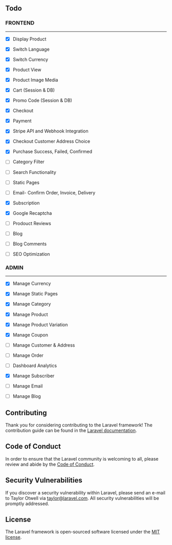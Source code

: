 ## Todo

### FRONTEND
---
- [x] Display Product
- [x] Switch Language
- [x] Switch Currency
- [x] Product View
- [x] Product Image Media
- [x] Cart (Session & DB)
- [x] Promo Code (Session & DB)
- [x] Checkout
- [x] Payment
- [x] Stripe API and Webhook Integration
- [x] Checkout Customer Address Choice
- [x] Purchase Success, Failed, Confirmed
- [ ] Category Filter
- [ ] Search Functionality
- [ ] Static Pages
- [ ] Email- Confirm Order, Invoice, Delivery
- [x] Subscription
- [x] Google Recaptcha
- [ ] Prodouct Reviews
- [ ] Blog
- [ ] Blog Comments
- [ ] SEO Optimization


### ADMIN
---
- [x] Manage Currency
- [x] Manage Static Pages
- [x] Manage Category
- [x] Manage Product
- [x] Manage Product Variation
- [x] Manage Coupon
- [ ] Manage Customer & Address
- [ ] Manage Order
- [ ] Dashboard Analytics
- [x] Manage Subscriber
- [ ] Manage Email
- [ ] Manage Blog


## Contributing

Thank you for considering contributing to the Laravel framework! The contribution guide can be found in the [Laravel documentation](https://laravel.com/docs/contributions).

## Code of Conduct

In order to ensure that the Laravel community is welcoming to all, please review and abide by the [Code of Conduct](https://laravel.com/docs/contributions#code-of-conduct).

## Security Vulnerabilities

If you discover a security vulnerability within Laravel, please send an e-mail to Taylor Otwell via [taylor@laravel.com](mailto:taylor@laravel.com). All security vulnerabilities will be promptly addressed.

## License

The Laravel framework is open-sourced software licensed under the [MIT license](https://opensource.org/licenses/MIT).
